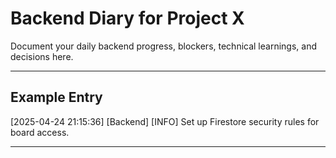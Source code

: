 # Backend Diary for Project X

Document your daily backend progress, blockers, technical learnings, and decisions here.

---

## Example Entry
[2025-04-24 21:15:36] [Backend] [INFO] Set up Firestore security rules for board access.

---
